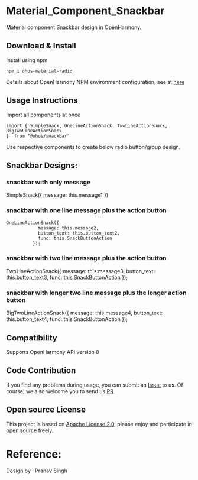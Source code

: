 # Material_Component_Snackbar

Material component Snackbar design in OpenHarmony.

## Download & Install

Install using npm

```npm i ohos-material-radio```

Details about OpenHarmony NPM environment configuration, see at [here](https://gitee.com/openharmony-tpc/docs/blob/master/OpenHarmony_npm_usage.md)

## Usage Instructions

Import all components at once

```ets
import { SimpleSnack, OneLineActionSnack, TwoLineActionSnack, BigTwoLineActionSnack
}  from "@ohos/snackbar"
```

Use respective components to create below radio button/group design.

## Snackbar Designs: 

### snackbar with only message

SimpleSnack({ message: this.message1 })

### snackbar with one line message plus the action button
```ets
OneLineActionSnack({
            message: this.message2,
            button_text: this.button_text2,
            func: this.SnackButtonAction
          });
```
### snackbar with two line message plus the action button

TwoLineActionSnack({
            message: this.message3,
            button_text: this.button_text3,
            func: this.SnackButtonAction
          });
### snackbar with longer two line message plus the longer action button

BigTwoLineActionSnack({
            message: this.message4,
            button_text: this.button_text4,
            func: this.SnackButtonAction
          });
          
## Compatibility
Supports OpenHarmony API version 8

## Code Contribution
If you find any problems during usage, you can submit an [Issue](https://github.com/Applib-OpenHarmony/Material_UI_Snackbar/issues) to us. Of course, we also welcome you to send us [PR](https://github.com/Applib-OpenHarmony/Material_UI_Snackbar/pulls).

## Open source License
This project is based on [Apache License 2.0](https://github.com/Applib-OpenHarmony/Meterial-Components-Radio/blob/main/LICENSE.txt), please enjoy and participate in open source freely.

# Reference:

Design by : Pranav Singh
